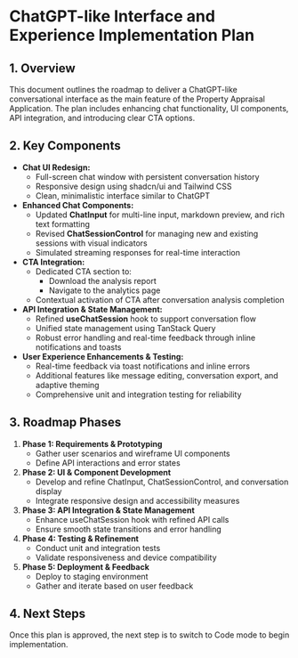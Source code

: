 # ChatGPT-like Interface and Experience Implementation Plan
## 1. Overview
This document outlines the roadmap to deliver a ChatGPT-like conversational interface as the main feature of the Property Appraisal Application. The plan includes enhancing chat functionality, UI components, API integration, and introducing clear CTA options.
## 2. Key Components
- **Chat UI Redesign:**
  - Full-screen chat window with persistent conversation history
  - Responsive design using shadcn/ui and Tailwind CSS
  - Clean, minimalistic interface similar to ChatGPT
- **Enhanced Chat Components:**
  - Updated **ChatInput** for multi-line input, markdown preview, and rich text formatting
  - Revised **ChatSessionControl** for managing new and existing sessions with visual indicators
  - Simulated streaming responses for real-time interaction
- **CTA Integration:**
  - Dedicated CTA section to:
    - Download the analysis report
    - Navigate to the analytics page
  - Contextual activation of CTA after conversation analysis completion
- **API Integration & State Management:**
  - Refined **useChatSession** hook to support conversation flow
  - Unified state management using TanStack Query
  - Robust error handling and real-time feedback through inline notifications and toasts
- **User Experience Enhancements & Testing:**
  - Real-time feedback via toast notifications and inline errors
  - Additional features like message editing, conversation export, and adaptive theming
  - Comprehensive unit and integration testing for reliability
## 3. Roadmap Phases
1. **Phase 1: Requirements & Prototyping**
   - Gather user scenarios and wireframe UI components
   - Define API interactions and error states
2. **Phase 2: UI & Component Development**
   - Develop and refine ChatInput, ChatSessionControl, and conversation display
   - Integrate responsive design and accessibility measures
3. **Phase 3: API Integration & State Management**
   - Enhance useChatSession hook with refined API calls
   - Ensure smooth state transitions and error handling
4. **Phase 4: Testing & Refinement**
   - Conduct unit and integration tests
   - Validate responsiveness and device compatibility
5. **Phase 5: Deployment & Feedback**
   - Deploy to staging environment
   - Gather and iterate based on user feedback
## 4. Next Steps
Once this plan is approved, the next step is to switch to Code mode to begin implementation.